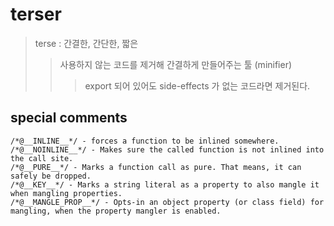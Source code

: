 # terser

> terse : 간결한, 간단한, 짧은
>
> > 사용하지 않는 코드를 제거해 간결하게 만들어주는 툴 (minifier)
> >
> > > export 되어 있어도 side-effects 가 없는 코드라면 제거된다.

## special comments

```
/*@__INLINE__*/ - forces a function to be inlined somewhere.
/*@__NOINLINE__*/ - Makes sure the called function is not inlined into the call site.
/*@__PURE__*/ - Marks a function call as pure. That means, it can safely be dropped.
/*@__KEY__*/ - Marks a string literal as a property to also mangle it when mangling properties.
/*@__MANGLE_PROP__*/ - Opts-in an object property (or class field) for mangling, when the property mangler is enabled.
```
